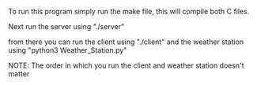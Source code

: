 To run this program simply run the make file, this will compile both C files.

Next run the server using "./server"

from there you can run the client using "./client" and the weather station using "python3 Weather_Station.py"

NOTE: The order in which you run the client and weather station doesn't matter
